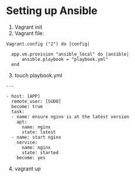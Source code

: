 # Setting up Ansible

1) Vagrant init
2) Vagrant file:

```
Vagrant.config ("2") do |config|
	
  app.vm.provision "ansible_local" do |ansible|
      ansible.playbook = "playbook.yml"
  end
```

3) touch playbook.yml

```
---

- host: [APP]
  remote_user: [SUDO]
  become: true
  task:
  - name: ensure nginx is at the latest version
    apt:
      name: nginx
      state: latest
  - name: start nginx
    service: 
      name: nginx
      state: started
    become: yes
```

4) vagrant up